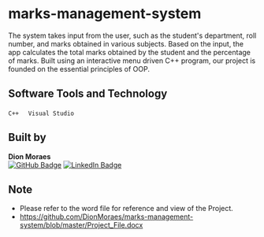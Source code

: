 # marks-management-system
The system takes input from the user, such as the student's department, roll number, and marks obtained in various subjects.
Based on the input, the app calculates the total marks obtained by the student and the percentage of marks.
Built using an interactive menu driven C++ program, our project is founded on the essential principles of OOP.

## Software Tools and Technology
```C++ ``` 
&nbsp;
```Visual Studio```


## Built by 
**Dion Moraes**   
[![GitHub Badge](https://img.shields.io/badge/GitHub-100000?style=for-the-badge&logo=github&logoColor=white)](https://github.com/DionMoraes)
[![LinkedIn Badge](https://img.shields.io/badge/LinkedIn-0077B5?style=for-the-badge&logo=linkedin&logoColor=white)](https://www.linkedin.com/in/dion-moraes-697b66219/)  
## Note
- Please refer to the word file for reference and view of the Project.
- https://github.com/DionMoraes/marks-management-system/blob/master/Project_File.docx
